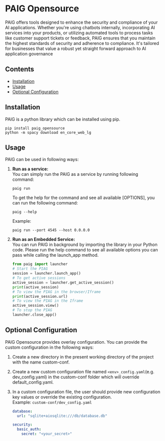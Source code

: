 # PAIG Opensource
PAIG offers tools designed to enhance the security and compliance of your AI applications. Whether you're using chatbots internally, incorporating AI services into your products, or utilizing automated tools to process tasks like customer support tickets or feedback, PAIG ensures that you maintain the highest standards of security and adherence to compliance. It's tailored for businesses that value a robust yet straight forward approach to AI application governance

## Contents
- [Installation](#Installation)
- [Usage](#usage)
- [Optional Configuration](#configuration)


## Installation <a name="Installation"></a>
PAIG is a python library which can be installed using pip.

```shell
pip install paig_opensource
python -m spacy download en_core_web_lg
```

## Usage <a name="usage"></a>
PAIG  can be used in following ways:
1. **Run as a service:** 
    <br>You can simply run the PAIG as a service by running following command:

    ```shell
    paig run
    ```
   
    To get the help for the command and see all available [OPTIONS], you can run the following command:

    ```shell
    paig --help
    ```
   
    Example:

    ```shell
    paig run --port 4545 --host 0.0.0.0
    ```

2. **Run as an Embedded Service:** 
<br>You can run PAIG in background by importing the library in your Python code. 
Please run the help command to see all available options you can pass while calling the launch_app method.

    ```python
    from paig import launcher
    # Start the PIAG
    session = launcher.launch_app()
    # To get active sessions
    active_session = launcher.get_active_session()
    print(active_session)
    # To view the PIAG in the browser/Iframe
    print(active_session.url)
    # To view the PIAG in the Iframe
    active_session.view()
    # To stop the PIAG
    launcher.close_app()
    ```

## Optional Configuration <a name="configuration"></a>
PAIG Opensource provides overlay configuration. You can provide the custom configuration in the following ways:
1. Create a new directory in the present working directory of the project with the name custom-conf.
2. Create a new custom configuration file named `<env>_config.yaml`(e.g. dev_config.yaml) in the custom-conf folder which will override default_config.yaml.
3. In a custom configuration file, the user should provide new configuration key values or override the existing configuration.
<br>Example: `custom-conf/dev_config.yaml`

    ```yaml
    database:
      url: "sqlite+aiosqlite:///db/database.db"
    
    security:
      basic_auth:
        secret: "<your_secret>"
    ```
